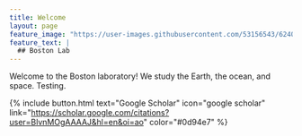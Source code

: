 ```yaml
---
title: Welcome
layout: page
feature_image: "https://user-images.githubusercontent.com/53156543/62402857-e62cf900-b557-11e9-836d-3bb59cf3d74d.JPG"
feature_text: |
  ## Boston Lab
---
```


Welcome to the Boston laboratory! We study the Earth, the ocean, and space. Testing.

{% include button.html text="Google Scholar" icon="google scholar" link="https://scholar.google.com/citations?user=BlvnMOgAAAAJ&hl=en&oi=ao" color="#0d94e7" %}